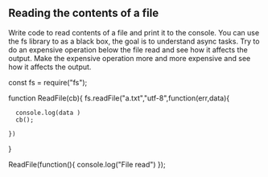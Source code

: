 ## Reading the contents of a file

Write code to read contents of a file and print it to the console.
You can use the fs library to as a black box, the goal is to understand async tasks.
Try to do an expensive operation below the file read and see how it affects the output.
Make the expensive operation more and more expensive and see how it affects the output.

const fs = require("fs");

function ReadFile(cb){
fs.readFile("a.txt","utf-8",function(err,data){

      console.log(data )
      cb();

    })

}

ReadFile(function(){
console.log("File read")
});
